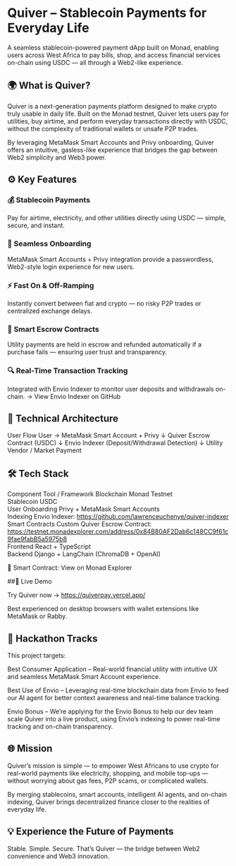 # Quiver – Stablecoin Payments for Everyday Life

A seamless stablecoin-powered payment dApp built on Monad, enabling users across West Africa to pay bills, shop, and access financial services on-chain using USDC — all through a Web2-like experience.

## 🌍 What is Quiver?

Quiver is a next-generation payments platform designed to make crypto truly usable in daily life.
Built on the Monad testnet, Quiver lets users pay for utilities, buy airtime, and perform everyday transactions directly with USDC, without the complexity of traditional wallets or unsafe P2P trades.

By leveraging MetaMask Smart Accounts and Privy onboarding, Quiver offers an intuitive, gasless-like experience that bridges the gap between Web2 simplicity and Web3 power.

## ⚙️ Key Features

### 💰 Stablecoin Payments

Pay for airtime, electricity, and other utilities directly using USDC — simple, secure, and instant.

### 🔐 Seamless Onboarding

MetaMask Smart Accounts + Privy integration provide a passwordless, Web2-style login experience for new users.

### ⚡ Fast On & Off-Ramping

Instantly convert between fiat and crypto — no risky P2P trades or centralized exchange delays.

### 🧠 Smart Escrow Contracts

Utility payments are held in escrow and refunded automatically if a purchase fails — ensuring user trust and transparency.

### 🔍 Real-Time Transaction Tracking

Integrated with Envio Indexer to monitor user deposits and withdrawals on-chain.
→ View Envio Indexer on GitHub

## 🧩 Technical Architecture

User Flow
User → MetaMask Smart Account + Privy
↓
Quiver Escrow Contract (USDC)
↓
Envio Indexer (Deposit/Withdrawal Detection)
↓
Utility Vendor / Market Payment

## 🛠️ Tech Stack

Component Tool / Framework
Blockchain Monad Testnet  
Stablecoin USDC  
User Onboarding Privy + MetaMask Smart Accounts  
Indexing Envio Indexer: https://github.com/lawrenceuchenye/quiver-indexer  
Smart Contracts Custom Quiver Escrow Contract: https://testnet.monadexplorer.com/address/0x84B80AF2Dab6c148CC9f61c9fae9fabB5a5975b8  
Frontend React + TypeScript  
Backend Django + LangChain (ChromaDB + OpenAI)

🔗 Smart Contract: View on Monad Explorer

##🚀 Live Demo

Try Quiver now → https://quiverpay.vercel.app/

Best experienced on desktop browsers with wallet extensions like MetaMask or Rabby.

## 🎯 Hackathon Tracks

This project targets:

Best Consumer Application – Real-world financial utility with intuitive UX and seamless MetaMask Smart Account experience.

Best Use of Envio – Leveraging real-time blockchain data from Envio to feed our AI agent for better context awareness and real-time balance tracking.

Envio Bonus – We’re applying for the Envio Bonus to help our dev team scale Quiver into a live product, using Envio’s indexing to power real-time tracking and on-chain transparency.

## 🌐 Mission

Quiver’s mission is simple —
to empower West Africans to use crypto for real-world payments like electricity, shopping, and mobile top-ups — without worrying about gas fees, P2P scams, or complicated wallets.

By merging stablecoins, smart accounts, intelligent AI agents, and on-chain indexing, Quiver brings decentralized finance closer to the realities of everyday life.

## 💡 Experience the Future of Payments

Stable. Simple. Secure.
That’s Quiver — the bridge between Web2 convenience and Web3 innovation.

